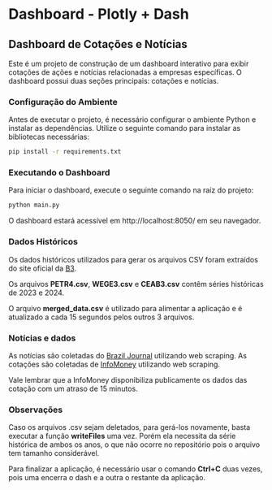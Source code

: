 # Dashboard - Plotly + Dash

## Dashboard de Cotações e Notícias

Este é um projeto de construção de um dashboard interativo para exibir cotações de ações e notícias relacionadas a empresas específicas. O dashboard possui duas seções principais: cotações e notícias.

### Configuração do Ambiente

Antes de executar o projeto, é necessário configurar o ambiente Python e instalar as dependências. Utilize o seguinte comando para instalar as bibliotecas necessárias:

```bash
pip install -r requirements.txt
```

### Executando o Dashboard

Para iniciar o dashboard, execute o seguinte comando na raíz do projeto:

```bash
python main.py
```

O dashboard estará acessível em http://localhost:8050/ em seu navegador.

### Dados Históricos

Os dados históricos utilizados para gerar os arquivos CSV foram extraídos do site oficial da [B3](https://www.b3.com.br/pt_br/market-data-e-indices/servicos-de-dados/market-data/historico/mercado-a-vista/series-historicas/).

Os arquivos **PETR4.csv**, **WEGE3.csv** e **CEAB3.csv** contêm séries históricas de 2023 e 2024.

O arquivo **merged_data.csv** é utilizado para alimentar a aplicação e é atualizado a cada 15 segundos pelos outros 3 arquivos.

### Notícias e dados

As notícias são coletadas do [Brazil Journal](https://braziljournal.com/) utilizando web scraping.
As cotações são coletadas de [InfoMoney](https://www.infomoney.com.br) utilizando web scraping.

Vale lembrar que a InfoMoney disponibiliza publicamente os dados das cotação com um atraso de 15 minutos.

### Observações

Caso os arquivos .csv sejam deletados, para gerá-los novamente, basta executar a função **writeFiles** uma vez. Porém ela necessita da série histórica de ambos os anos, o que não ocorre no repositório pois o arquivo tem tamanho considerável.

Para finalizar a aplicação, é necessário usar o comando **Ctrl+C** duas vezes, pois uma encerra o dash e a outra o restante da aplicação.
